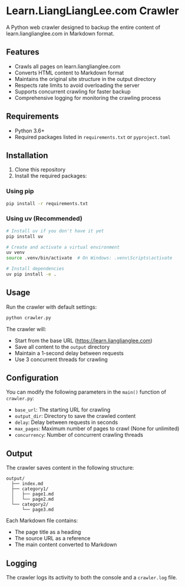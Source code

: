 # Learn.LiangLiangLee.com Crawler

A Python web crawler designed to backup the entire content of learn.lianglianglee.com in Markdown format.

## Features

- Crawls all pages on learn.lianglianglee.com
- Converts HTML content to Markdown format
- Maintains the original site structure in the output directory
- Respects rate limits to avoid overloading the server
- Supports concurrent crawling for faster backup
- Comprehensive logging for monitoring the crawling process

## Requirements

- Python 3.6+
- Required packages listed in `requirements.txt` or `pyproject.toml`

## Installation

1. Clone this repository
2. Install the required packages:

### Using pip

```bash
pip install -r requirements.txt
```

### Using uv (Recommended)

```bash
# Install uv if you don't have it yet
pip install uv

# Create and activate a virtual environment
uv venv
source .venv/bin/activate  # On Windows: .venv\Scripts\activate

# Install dependencies
uv pip install -e .
```

## Usage

Run the crawler with default settings:

```bash
python crawler.py
```

The crawler will:
- Start from the base URL (https://learn.lianglianglee.com)
- Save all content to the `output` directory
- Maintain a 1-second delay between requests
- Use 3 concurrent threads for crawling

## Configuration

You can modify the following parameters in the `main()` function of `crawler.py`:

- `base_url`: The starting URL for crawling
- `output_dir`: Directory to save the crawled content
- `delay`: Delay between requests in seconds
- `max_pages`: Maximum number of pages to crawl (None for unlimited)
- `concurrency`: Number of concurrent crawling threads

## Output

The crawler saves content in the following structure:

```
output/
  ├── index.md
  ├── category1/
  │   ├── page1.md
  │   └── page2.md
  └── category2/
      └── page3.md
```

Each Markdown file contains:
- The page title as a heading
- The source URL as a reference
- The main content converted to Markdown

## Logging

The crawler logs its activity to both the console and a `crawler.log` file.